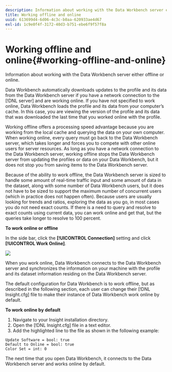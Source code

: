 ```yaml
---
description: Information about working with the Data Workbench server either offline or online.
title: Working offline and online
uuid: 613699d4-6d06-4c3c-b0aa-620933ae4d67
exl-id: 1c9e0f4f-3172-40d3-b751-ebe6f9f57f8a
---
```

# Working offline and online{#working-offline-and-online}

Information about working with the Data Workbench server either offline or online.

Data Workbench automatically downloads updates to the profile and its data from the Data Workbench server if you have a network connection to the [!DNL server] and are working online. If you have not specified to work online, Data Workbench loads the profile and its data from your computer’s cache. In this case, you are viewing the version of the profile and its data that was downloaded the last time that you worked online with the profile.

Working offline offers a processing speed advantage because you are working from the local cache and querying the data on your own computer. When working online, every query must go back to the Data Workbench server, which takes longer and forces you to compete with other online users for server resources. As long as you have a network connection to the Data Workbench server, working offline stops the Data Workbench server from updating the profiles or data on your Data Workbench, but it does not stop you from saving items to the Data Workbench server.

Because of the ability to work offline, the Data Workbench server is sized to handle some amount of real-time traffic input and some amount of data in the dataset, along with some number of Data Workbench users, but it does not have to be sized to support the maximum number of concurrent users (which in practice does not happen often). Because users are usually looking for trends and ratios, exploring the data as you go, in most cases you do not need exact counts. If there is a need to query and resolve to exact counts using current data, you can work online and get that, but the queries take longer to resolve to 100 percent.

**To work online or offline**

In the side bar, click the **[!UICONTROL Connection]** setting and click **[!UICONTROL Work Online]**.

![](assets/sidebar_work_online.png)

When you work online, Data Workbench connects to the Data Workbench server and synchronizes the information on your machine with the profile and its dataset information residing on the Data Workbench server.

The default configuration for Data Workbench is to work offline, but as described in the following section, each user can change their [!DNL Insight.cfg] file to make their instance of Data Workbench work online by default.

**To work online by default**

1. Navigate to your Insight installation directory. 
1. Open the [!DNL Insight.cfg] file in a text editor. 
1. Add the highlighted line to the file as shown in the following example:

```
Update Software = bool: true
Default to Online = bool: true
Color Set = int: 0
```

The next time that you open Data Workbench, it connects to the Data Workbench server and works online by default.
